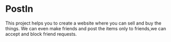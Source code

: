 # PostIn
This project helps you to create a website where you can sell and buy the things.
We can even make friends and post the items only to friends,we can accept and block friend requests.
